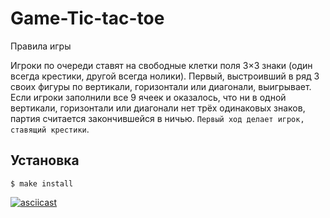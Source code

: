 # Game-Tic-tac-toe

Правила игры

Игроки по очереди ставят на свободные клетки поля 3×3 знаки (один всегда крестики, другой всегда нолики). Первый, выстроивший в ряд 3 своих фигуры по вертикали, горизонтали или диагонали, выигрывает. Если игроки заполнили все 9 ячеек и оказалось, что ни в одной вертикали, горизонтали или диагонали нет трёх одинаковых знаков, партия считается закончившейся в ничью. `Первый ход делает игрок, ставящий крестики`.


## Установка

```
$ make install
```

[![asciicast](https://asciinema.org/a/KtlANmhVhlIY9okXPEeSzwHoD.svg)](https://asciinema.org/a/KtlANmhVhlIY9okXPEeSzwHoD)